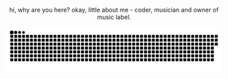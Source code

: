 <p align="center">hi, why are you here? okay, little about me - coder, musician and owner of music label.</p>
<a href=#><img src="contributions.svg"></a>
</p>
